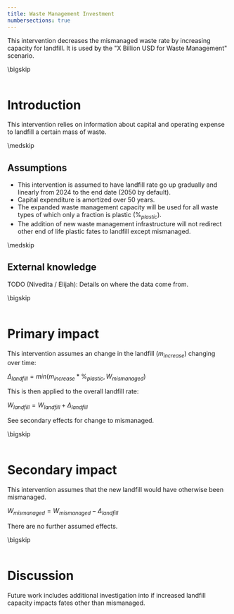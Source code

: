 ```yaml
---
title: Waste Management Investment
numbersections: true
---
```

This intervention decreases the mismanaged waste rate by increasing capacity for landfill. It is used by the "X Billion USD for Waste Management" scenario.

\bigskip
<br>
<br>

# Introduction
This intervention relies on information about capital and operating expense to landfill a certain mass of waste.

\medskip
<br>

## Assumptions

- This intervention is assumed to have landfill rate go up gradually and linearly from 2024 to the end date (2050 by default).
- Capital expenditure is amortized over 50 years.
- The expanded waste management capacity will be used for all waste types of which only a fraction is plastic ($\%_{plastic}$).
- The addition of new waste management infrastructure will not redirect other end of life plastic fates to landfill except mismanaged.

\medskip
<br>

## External knowledge
TODO (Nivedita / Elijah): Details on where the data come from.

\bigskip
<br>
<br>

# Primary impact
This intervention assumes an change in the landfill ($m_{increase}$) changing over time:

$\Delta_{landfill} = min(m_{increase} * \%_{plastic}, W_{mismanaged})$

This is then applied to the overall landfill rate:

$W_{landfill} = W_{landfill} + \Delta_{landfill}$

See secondary effects for change to mismanaged.

\bigskip
<br>
<br>

# Secondary impact
This intervention assumes that the new landfill would have otherwise been mismanaged.

$W_{mismanaged} = W_{mismanaged} - \Delta_{landfill}$

There are no further assumed effects.

\bigskip
<br>
<br>

# Discussion
Future work includes additional investigation into if increased landfill capacity impacts fates other than mismanaged.